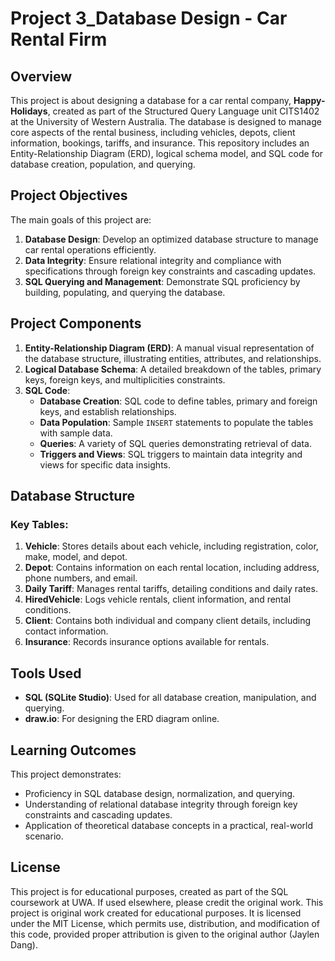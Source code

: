 # Project 3_Database Design - Car Rental Firm

## Overview
This project is about designing a database for a car rental company, **Happy-Holidays**, created as part of the Structured Query Language unit CITS1402 at the University of Western Australia. The database is designed to manage core aspects of the rental business, including vehicles, depots, client information, bookings, tariffs, and insurance. This repository includes an Entity-Relationship Diagram (ERD), logical schema model, and SQL code for database creation, population, and querying.

## Project Objectives
The main goals of this project are:
1. **Database Design**: Develop an optimized database structure to manage car rental operations efficiently.
2. **Data Integrity**: Ensure relational integrity and compliance with specifications through foreign key constraints and cascading updates.
3. **SQL Querying and Management**: Demonstrate SQL proficiency by building, populating, and querying the database.

## Project Components
1. **Entity-Relationship Diagram (ERD)**: A manual visual representation of the database structure, illustrating entities, attributes, and relationships.
2. **Logical Database Schema**: A detailed breakdown of the tables, primary keys, foreign keys, and multiplicities constraints.
3. **SQL Code**:
   - **Database Creation**: SQL code to define tables, primary and foreign keys, and establish relationships.
   - **Data Population**: Sample `INSERT` statements to populate the tables with sample data.
   - **Queries**: A variety of SQL queries demonstrating retrieval of data.
   - **Triggers and Views**: SQL triggers to maintain data integrity and views for specific data insights.

## Database Structure
### Key Tables:
1. **Vehicle**: Stores details about each vehicle, including registration, color, make, model, and depot.
2. **Depot**: Contains information on each rental location, including address, phone numbers, and email.
3. **Daily Tariff**: Manages rental tariffs, detailing conditions and daily rates.
4. **HiredVehicle**: Logs vehicle rentals, client information, and rental conditions.
5. **Client**: Contains both individual and company client details, including contact information.
6. **Insurance**: Records insurance options available for rentals.

## Tools Used
- **SQL (SQLite Studio)**: Used for all database creation, manipulation, and querying.
- **draw.io**: For designing the ERD diagram online.

## Learning Outcomes
This project demonstrates:
- Proficiency in SQL database design, normalization, and querying.
- Understanding of relational database integrity through foreign key constraints and cascading updates.
- Application of theoretical database concepts in a practical, real-world scenario.

## License
This project is for educational purposes, created as part of the SQL coursework at UWA. If used elsewhere, please credit the original work.
This project is original work created for educational purposes. It is licensed under the MIT License, which permits use, distribution, and modification of this code, provided proper attribution is given to the original author (Jaylen Dang).


